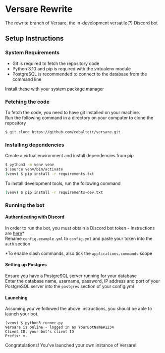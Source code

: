 # Versare Rewrite

The rewrite branch of Versare, the in-development versatile(?) Discord bot

## Setup Instructions

### System Requirements
* Git is required to fetch the repository code
* Python 3.10 and pip is required with the virtualenv module
* PostgreSQL is recommended to connect to the database from the command line

Install these with your system package manager

### Fetching the code

To fetch the code, you need to have git installed on your machine.  
Run the following command in a directory on your computer to clone the repository
```bash
$ git clone https://github.com/cobaltgit/versare.git
```

### Installing dependencies

Create a virtual environment and install dependencies from pip
```bash
$ python3 -m venv venv
$ source venv/bin/activate
(venv) $ pip install -r requirements.txt
```

To install development tools, run the following command
```bash
(venv) $ pip install -r requirements-dev.txt
```

### Running the bot

#### Authenticating with Discord

In order to run the bot, you must obtain a Discord bot token - Instructions are [here](https://discordpy.readthedocs.io/en/stable/discord.html)*  
Rename `config.example.yml` to `config.yml` and paste your token into the `auth` section

*To enable slash commands, also tick the `applications.commands` scope

#### Setting up Postgres

Ensure you have a PostgreSQL server running for your database  
Enter the database name, username, password, IP address and port of your PostgreSQL server into the `postgres` section of your config.yml

#### Launching

Assuming you've followed the above instructions, you should be able to launch your bot.
```
(venv) $ python3 runner.py
Versare is online - logged in as YourBotName#1234
Client ID: your bot's client ID
Prefix: v.
```

Congratulations! You've launched your own instance of Versare!
